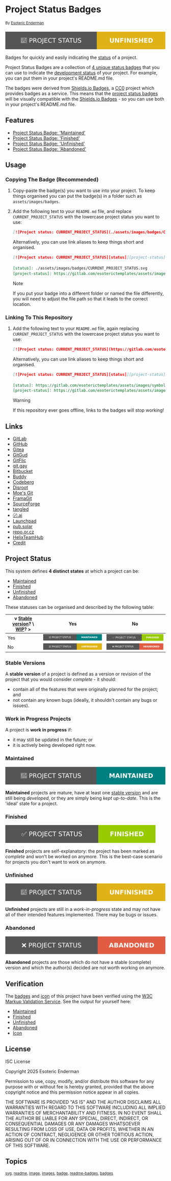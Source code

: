 # Project Status Badges

<sup>By [Esoteric Enderman][author]</sup>

[![Project status: unfinished][status]](#unfinished)

Badges for quickly and easily indicating the [status](#project-status) of a project.

Project Status Badges are a collection of [4 unique status badges][badges] that you can use to indicate the [development status](#project-status) of your project. For example, you can put them in your project's README.md file.

The badges were derived from [Shields.io Badges][shields], a [CC0][shields-license-statement] project which provides badges as a service. This means that the [project status badges][badges] will be visually compatible with the [Shields.io Badges][shields] - so you can use both in your project's README.md file.

## Features

* [Project Status Badge: 'Maintained'][maintained]
* [Project Status Badge: 'Finished'][finished]
* [Project Status Badge: 'Unfinished'][unfinished]
* [Project Status Badge: 'Abandoned'][abandoned]

## Usage

### Copying The Badge (Recommended)

1. Copy-paste the badge(s) you want to use into your project. To keep things organised you can put the badge(s) in a folder such as `assets/images/badges`.
2. Add the following text to your `README.md` file, and replace `CURRENT_PROJECT_STATUS` with the lowercase project status you want to use:
   ```markdown
   [![Project status: CURRENT_PROJECT_STATUS](./assets/images/badges/CURRENT_PROJECT_STATUS.svg)](https://gitlab.com/esoterictemplates/assets/images/symbols/project-status-badges#CURRENT_PROJECT_STATUS)
   ```

   Alternatively, you can use link aliases to keep things short and organised.

   ```markdown
   [![Project status: CURRENT_PROJECT_STATUS][status]][project-status]
   
   [status]: ./assets/images/badges/CURRENT_PROJECT_STATUS.svg
   [project-status]: https://gitlab.com/esoterictemplates/assets/images/symbols/project-status-badges#CURRENT_PROJECT_STATUS
   ```

   > [!NOTE]
   > If you put your badge into a different folder or named the file differently, you will need to adjust the file path so that it leads to the correct location.

### Linking To This Repository

1. Add the following text to your `README.md` file, again replacing `CURRENT_PROJECT_STATUS` with the lowercase project status you want to use:
   ```markdown
   [![Project status: CURRENT_PROJECT_STATUS](https://gitlab.com/esoterictemplates/assets/images/symbols/project-status-badges/-/raw/master/assets/images/badges/CURRENT_PROJECT_STATUS.svg?ref_type=heads)](https://gitlab.com/esoterictemplates/assets/images/symbols/project-status-badges#CURRENT_PROJECT_STATUS)
   ```

   Alternatively, you can use link aliases to keep things short and organised.

   ```markdown
   [![Project status: CURRENT_PROJECT_STATUS][status]][project-status]
   
   [status]: https://gitlab.com/esoterictemplates/assets/images/symbols/project-status-badges/-/raw/master/assets/images/badges/CURRENT_PROJECT_STATUS.svg?ref_type=heads
   [project-status]: https://gitlab.com/esoterictemplates/assets/images/symbols/project-status-badges#CURRENT_PROJECT_STATUS
   ```

   > [!WARNING]
   > If this repository ever goes offline, links to the badges will stop working!

## Links

* [GitLab][project-gitlab]
* [GitHub][project-github]
* [Gitea][project-gitea]
* [GitGud][project-gitgud]
* [GitFlic][project-gitflic]
* [git.gay][project-git.gay]
* [Bitbucket][project-bitbucket]
* [Buddy][project-buddy]
* [Codeberg][project-codeberg]
* [Disroot][project-disroot]
* [Moe's Git][project-moe-git]
* [FramaGit][project-framagit]
* [SourceForge][project-sourceforge]
* [tangled][project-tangled]
* [〄.ai][project-sij.ai]
* [Launchpad][project-launchpad]
* [pub.solar][project-pub.solar]
* [repo.or.cz][project-repo.or.cz]
* [HelixTeamHub][project-helixteamhub]
* [Credit][credit]

## Project Status

This system defines **4 distinct states** at which a project can be:

* [Maintained][maintained]
* [Finished][finished]
* [Unfinished][unfinished]
* [Abandoned][abandoned]

These statuses can be organised and described by the following table:

| v [Stable version](#stable-versions)? \ [WIP](#work-in-progress-projects)? > | Yes                                               | No                                              |
|------------------------------------------------------------------------------|---------------------------------------------------|-------------------------------------------------|
| Yes                                                                          | ![Project Status Badge: 'Maintained'][maintained] | ![Project Status Badge: 'Finished'][finished]   |
| No                                                                           | ![Project Status Badge: 'Unfinished'][unfinished] | ![Project Status Badge: 'Abandoned'][abandoned] |

### Stable Versions

A **stable version** of a project is defined as a version or revision of the project that you would consider *complete* - it should:

* contain all of the features that were originally planned for the project; and
* not contain any known bugs (ideally, it shouldn't contain any bugs or issues).

### Work in Progress Projects

A project is **work in progress** if:

* it may still be updated in the future; or
* it is actively being developed right now.

### Maintained

![Project Status Badge: 'Maintained'][maintained]

**Maintained** projects are mature, have at least one [stable version](#stable-versions) and are still being *developed*, or they are simply being *kept up-to-date*. This is the 'ideal' state for a project.

### Finished

![Project Status Badge: 'Finished'][finished]

**Finished** projects are self-explanatory: the project has been marked as *complete* and won't be worked on anymore. This is the best-case scenario for projects you don't want to work on anymore.

### Unfinished

![Project Status Badge: 'Unfinished'][unfinished]

**Unfinished** projects are still in a *work-in-progress* state and may not have all of their intended features implemented. There may be bugs or issues.

### Abandoned

![Project Status Badge: 'Abandoned'][abandoned]

**Abandoned** projects are those which do not have a stable (complete) version and which the author(s) decided are not worth working on anymore.

## Verification

The [badges][badges] and [icon][icon] of this project have been verified using the [W3C Markup Validation Service][markup-validator]. See the output for yourself here:

* [Maintained][maintained-validation]
* [Finished][finished-validation]
* [Unfinished][unfinished-validation]
* [Abandoned][abandoned-validation]
* [Icon][icon-validation]

## License

ISC License

Copyright 2025 Esoteric Enderman

Permission to use, copy, modify, and/or distribute this software for any purpose with or without fee is hereby granted, provided that the above copyright notice and this permission notice appear in all copies.

THE SOFTWARE IS PROVIDED "AS IS" AND THE AUTHOR DISCLAIMS ALL WARRANTIES WITH REGARD TO THIS SOFTWARE INCLUDING ALL IMPLIED WARRANTIES OF MERCHANTABILITY AND FITNESS. IN NO EVENT SHALL THE AUTHOR BE LIABLE FOR ANY SPECIAL, DIRECT, INDIRECT, OR CONSEQUENTIAL DAMAGES OR ANY DAMAGES WHATSOEVER RESULTING FROM LOSS OF USE, DATA OR PROFITS, WHETHER IN AN ACTION OF CONTRACT, NEGLIGENCE OR OTHER TORTIOUS ACTION, ARISING OUT OF OR IN CONNECTION WITH THE USE OR PERFORMANCE OF THIS SOFTWARE.

## Topics

<sup>[svg](https://gitlab.com/explore/projects/topics/svg), [readme](https://gitlab.com/explore/projects/topics/readme), [image](https://gitlab.com/explore/projects/topics/image), [images](https://gitlab.com/explore/projects/topics/images), [badge](https://gitlab.com/explore/projects/topics/badge), [readme-badges](https://gitlab.com/explore/projects/topics/readme-badges), [badges](https://gitlab.com/explore/projects/topics/badges)</sup>

<!--- Link aliases --->

[project]: ./

[project-gitlab]: https://gitlab.com/esoterictemplates/assets/images/symbols/project-status-badges
[project-github]: https://github.com/esoterictemplates/project-status-badges
[project-gitea]: https://gitea.com/esoterictemplates/project-status-badges
[project-gitgud]: https://gitgud.io/templates/assets/images/symbols/project-status-badges
[project-gitflic]: https://gitflic.ru/project/esoterictemplates/project-status-badges
[project-git.gay]: https://git.gay/templates/project-status-badges
[project-bitbucket]: https://bitbucket.org/esotericenderman/project-status-badges/
[project-buddy]: https://eu.buddy.works/enderman/project-status-badges
[project-codeberg]: https://codeberg.org/esoterictemplates/project-status-badges
[project-disroot]: https://git.disroot.org/templates/project-status-badges
[project-moe-git]: https://git.moe.team/esoterictemplates/project-status-badges
[project-framagit]: https://framagit.org/esoterictemplates/assets/images/symbols/project-status-badges
[project-sij.ai]: https://sij.ai/enderman/project-status-badges
[project-launchpad]: https://launchpad.net/badges
[project-sourcehut]: https://git.sr.ht/~enderman/project-status-badges
[project-sourceforge]: https://sourceforge.net/projects/badges/
[project-tangled]: https://tangled.sh/@enderman.dev/project-status-badges
[project-pub.solar]: https://git.pub.solar/templates/project-status-badges
[project-helixteamhub]: https://helixteamhub.cloud/enderman/projects/templates/repositories/project-status-badges
[project-repo.or.cz]: https://repo.or.cz/badges.git

[author]: https://enderman.dev

<!--- Links --->

[cc]: https://creativecommons.org/

[shields]: https://shields.io/badges
[shields-license-statement]: https://github.com/badges/shields/tree/29e39351ae557d536580d90521c390514b867e19?tab=readme-ov-file#license

<!--- Markup Validation Service --->

[markup-validator]: https://validator.w3.org/

[maintained-validation]: https://validator.w3.org/check?uri=https%3A%2F%2Fgitlab.com%2Fesoterictemplates%2Fassets%2Fimages%2Fsymbols%2Fproject-status-badges%2F-%2Fraw%2Fmaster%2Fassets%2Fimages%2Fbadges%2Fmaintained.svg%3Fref_type%3Dheads&charset=%28detect+automatically%29&doctype=Inline&group=0
[finished-validation]: https://validator.w3.org/check?uri=https%3A%2F%2Fgitlab.com%2Fesoterictemplates%2Fassets%2Fimages%2Fsymbols%2Fproject-status-badges%2F-%2Fraw%2Fmaster%2Fassets%2Fimages%2Fbadges%2Ffinished.svg%3Fref_type%3Dheads&charset=%28detect+automatically%29&doctype=Inline&group=0&user-agent=W3C_Validator%2F1.3+
[unfinished-validation]: https://validator.w3.org/check?uri=https%3A%2F%2Fgitlab.com%2Fesoterictemplates%2Fassets%2Fimages%2Fsymbols%2Fproject-status-badges%2F-%2Fraw%2Fmaster%2Fassets%2Fimages%2Fbadges%2Funfinished.svg%3Fref_type%3Dheads&charset=%28detect+automatically%29&doctype=Inline&group=0&user-agent=W3C_Validator%2F1.3+
[abandoned-validation]: https://validator.w3.org/check?uri=https%3A%2F%2Fgitlab.com%2Fesoterictemplates%2Fassets%2Fimages%2Fsymbols%2Fproject-status-badges%2F-%2Fraw%2Fmaster%2Fassets%2Fimages%2Fbadges%2Fabandoned.svg%3Fref_type%3Dheads&charset=%28detect+automatically%29&doctype=Inline&group=0&user-agent=W3C_Validator%2F1.3+

[icon-validation]: https://validator.w3.org/check?uri=https%3A%2F%2Fgitlab.com%2Fesoterictemplates%2Fassets%2Fimages%2Fsymbols%2Fproject-status-badges%2F-%2Fraw%2Fmaster%2Fdocs%2Fassets%2Fimages%2Ficons%2Fproject-status-badges%2Ficon.svg%3Fref_type%3Dheads&charset=%28detect+automatically%29&doctype=Inline&group=0&user-agent=W3C_Validator%2F1.3+

<!--- Files --->

[license]: ./LICENSE

[credit]: ./docs/CREDIT.md

[badges]: ./assets/images/badges/
[icon]: ./docs/assets/images/icons/project-status-badges/icon.svg

<!--- Badges --->

[status]: ./assets/images/badges/unfinished.svg

[maintained]: ./assets/images/badges/maintained.svg
[finished]: ./assets/images/badges/finished.svg
[unfinished]: ./assets/images/badges/unfinished.svg
[abandoned]: ./assets/images/badges/abandoned.svg

<!--
Credit
======

The ISC License <https://www.isc.org/licenses/>
===============
Copyright (c) 1995-2003 Internet Software Consortium <https://www.isc.org/>
Copyright (c) 2004-2013 Internet Systems Consortium Incorporated (ISC) <https://www.isc.org/>
Licensed "like SPDX: 0BSD" <https://www.isc.org/licenses/>
-->
